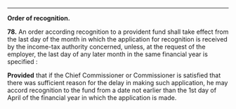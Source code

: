 ****

**Order of recognition.**

**78.** An order according recognition to a provident fund shall take effect from the last day of the month in which the application for recognition is received by the income-tax authority concerned, unless, at the request of the employer, the last day of any later month in the same financial year is specified :

**Provided** that if the Chief Commissioner or Commissioner is satisfied that there was sufficient reason for the delay in making such application, he may accord recognition to the fund from a date not earlier than the 1st day of April of the financial year in which the application is made.
